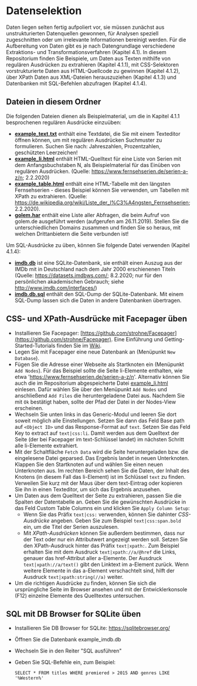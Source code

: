 # Datenselektion
Daten liegen selten fertig aufpoliert vor, sie müssen zunächst aus unstrukturierten Datenquellen gewonnen, für Analysen speziell zugeschnitten oder
um irrelevante Informationen bereinigt werden. Für die Aufbereitung von Daten gibt es je nach Datengrundlage verschiedene Extraktions- und Transformationsverfahren (Kapitel 4.1).
In diesem Repositorium finden Sie Beispiele, um Daten aus Texten mithilfe von regulären Ausdrücken zu extrahieren (Kapitel 4.1.1),
mit CSS-Selektoren vorstrukturierte Daten aus HTML-Quellcode zu gewinnen (Kapitel 4.1.2), über XPath Daten aus XML-Dateien herauszuziehen (Kapitel 4.1.3) und
Datenbanken mit SQL-Befehlen abzufragen (Kapitel 4.1.4).


## Dateien in diesem Ordner
Die folgenden Dateien dienen als Beispielmaterial, um die in Kapitel 4.1.1 besprochenen regulären Ausdrücke einzuüben:

- **[example_text.txt](example_text.txt)** enthält eine Textdatei, die Sie mit einem Texteditor öffnen können, um mit regulären Ausdrücken Suchmuster zu formulieren. Suchen Sie nach: Jahreszahlen, Prozentzahlen, geschützten Leerzeichen!
- **[example_li.html](example_li.html)** enthält HTML-Quelltext für eine Liste von Serien mit dem Anfangsbuchstaben N, als Beispielmaterial für das Einüben von regulären Ausdrücken.  (Quelle: https://www.fernsehserien.de/serien-a-z/n; 2.2.2020)  
- **[example_table.html](example_table.html)** enthält eine HTML-Tabelle mit den längsten Fernsehserien - dieses Beispiel können Sie verwenden, um Tabellen mit XPath zu extrahieren. (Quelle: https://de.wikipedia.org/wiki/Liste_der_l%C3%A4ngsten_Fernsehserien; 2.2.2020).
- **[golem.har](golem.har)** enthält eine Liste aller Abfragen, die beim Aufruf von golem.de ausgeführt werden (aufgerufen am 26.11.2019). Stellen Sie die unterschiedlichen Domains zusammen und finden Sie so heraus, mit welchen Drittanbietern die Seite verbunden ist!


Um SQL-Ausdrücke zu üben, können Sie folgende Datei verwenden (Kapitel 4.1.4):
- **[imdb.db](imdb.db)** ist eine SQLite-Datenbank, sie enthält einen Auszug aus der IMDb mit in Deutschland nach dem Jahr 2000 erschienenen Titeln (Quelle: https://datasets.imdbws.com/; 8.2.2020; nur für den persönlichen akademischen Gebrauch; siehe http://www.imdb.com/interfaces/)  
- **[imdb.db.sql](imdb.db.sql)** enthält den SQL-Dump der SQLite-Datenbank. Mit einem SQL-Dump lassen sich die Daten in andere Datenbanken übertragen.  

## CSS- und XPath-Ausdrücke mit Facepager üben
- Installieren Sie Facepager: [https://github.com/strohne/Facepager](https://github.com/strohne/Facepager). Eine Einführung und Getting-Started-Tutorials finden Sie im [Wiki](https://github.com/strohne/Facepager/wiki).
- Legen Sie mit Facepager eine neue Datenbank an (Menüpunkt `New Database`).
- Fügen Sie die Adresse einer Webseite als Startknoten ein (Menüpunkt `Add Nodes`). Für das Beispiel sollte die Seite li-Elemente enthalten, wie etwa 'https://www.fernsehserien.de/serien-a-z/n'. Alternativ können Sie auch die im Repositorium abgespeicherte Datei [example_li.html](example_li.html) einlesen. Dafür wählen Sie über den Menüpunkt `Add Nodes` und anschließend `Add Files` die heruntergeladene Datei aus. Nachdem Sie mit `Ok` bestätigt haben, sollte der Pfad der Datei in der Nodes-View erscheinen.  
- Wechseln Sie unten links in das Generic-Modul und leeren Sie dort soweit möglich alle Einstellungen. Setzen Sie dann das Feld Base path auf `<Object ID>` und das Response-Format auf `text`. Setzen Sie das Feld Key to extract auf `text|css:li`. Damit werden aus dem Quelltext der Seite (der bei Facepager im text-Schlüssel landet) im nächsten Schritt alle li-Elemente extrahiert. 
- Mit der Schaltfläche `Fetch Data` wird die Seite heruntergeladen bzw. die eingelesene Datei geparsed. Das Ergebnis landet in neuen Unterknoten. Klappen Sie den Startknoten auf und  wählen Sie einen neuen Unterknoten aus. Im rechten Bereich sehen Sie die Daten, der Inhalt des Knotens (in diesem Fall das li-Element) ist im Schlüssel `text` zu finden. Verweilen Sie kurz mit der Maus über dem text-Eintrag oder kopieren Sie ihn in einen Texteditor, um sich das Ergebnis anzusehen.
- Um Daten aus dem Quelltext der Seite zu extrahieren, passen Sie die Spalten der Datentabelle an. Geben Sie die gewünschten Ausdrücke in das Feld Custom Table Columns ein und klicken Sie `Apply Column Setup`:
  - Wenn Sie das Präfix `text|css:` verwenden, können Sie dahinter *CSS-Ausdrücke* angeben. Geben Sie zum Beispiel `text|css:span.bold` ein, um die Titel der Serien auszulesen.
  - Mit *XPath-Ausdrücken* können Sie außerdem bestimmen, dass nur der Text oder nur ein Attributwert angezeigt werden soll. Setzen Sie den XPath-Ausdruck hinter das Präfix `text|xpath:`. Zum Beispiel erhalten Sie mit dem Ausdruck `text|xpath://a/@href` die Links, genauer das href-Attribut aller a-Elemente. Der Ausdruck `text|xpath://a/text()` gibt den Linktext im a-Element zurück. Wenn weitere Elemente in das a-Element verschachtelt sind, hilft der Ausdruck `text|xpath:string(//a)` weiter.
- Um die richtigen Ausdrücke zu finden, können Sie sich die ursprüngliche Seite im Browser ansehen und mit der Entwicklerkonsole (F12) einzelne Elemente des Quelltextes untersuchen.

## SQL mit DB Browser for SQLite üben
- Installieren Sie DB Browser for SQLite: https://sqlitebrowser.org/
- Öffnen Sie die Datenbank example_imdb.db
- Wechseln Sie in den Reiter "SQL ausführen"
- Geben Sie SQL-Befehle ein, zum Beispiel:

  ```
  SELECT * FROM titles WHERE premiered > 2015 AND genres LIKE '%Western%'
  ```
